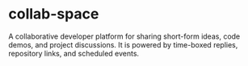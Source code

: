 # collab-space
A collaborative developer platform for sharing short-form ideas, code demos, and project discussions. It is powered by time-boxed replies, repository links, and scheduled events.
